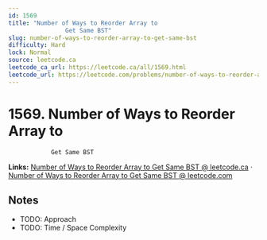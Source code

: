 ```yaml
--- 
id: 1569
title: "Number of Ways to Reorder Array to
                Get Same BST"
slug: number-of-ways-to-reorder-array-to-get-same-bst
difficulty: Hard
lock: Normal
source: leetcode.ca
leetcode_ca_url: https://leetcode.ca/all/1569.html
leetcode_url: https://leetcode.com/problems/number-of-ways-to-reorder-array-to-get-same-bst/
---
```


# 1569. Number of Ways to Reorder Array to
                Get Same BST

**Links:** [Number of Ways to Reorder Array to
                Get Same BST @ leetcode.ca](https://leetcode.ca/all/1569.html) · [Number of Ways to Reorder Array to
                Get Same BST @ leetcode.com](https://leetcode.com/problems/number-of-ways-to-reorder-array-to-get-same-bst/)

## Notes
- TODO: Approach
- TODO: Time / Space Complexity
